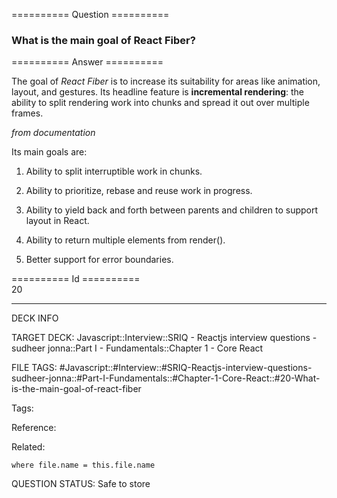 ========== Question ==========  

### What is the main goal of React Fiber?  

========== Answer ==========  

The goal of _React Fiber_ is to increase its suitability for areas like
animation, layout, and gestures. Its headline feature is **incremental
rendering**: the ability to split rendering work into chunks and spread it out
over multiple frames.

_from documentation_

Its main goals are:

1. Ability to split interruptible work in chunks.

2. Ability to prioritize, rebase and reuse work in progress.

3. Ability to yield back and forth between parents and children to support
   layout in React.

4. Ability to return multiple elements from render().

5. Better support for error boundaries.

========== Id ==========  
20

---

DECK INFO

TARGET DECK: Javascript::Interview::SRIQ - Reactjs interview questions - sudheer jonna::Part I - Fundamentals::Chapter 1 - Core React

FILE TAGS: #Javascript::#Interview::#SRIQ-Reactjs-interview-questions-sudheer-jonna::#Part-I-Fundamentals::#Chapter-1-Core-React::#20-What-is-the-main-goal-of-react-fiber

Tags:

Reference:

Related:

```dataview
where file.name = this.file.name
```
QUESTION STATUS: Safe to store
